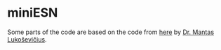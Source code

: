 # miniESN

Some parts of the code are based on the code from [here](https://mantas.info/code/simple_esn/) by [Dr. Mantas Lukoševičius](https://mantas.info/).